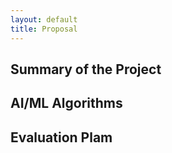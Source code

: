 ```yaml
---
layout: default
title: Proposal
---
```


## Summary of the Project


## AI/ML Algorithms


## Evaluation Plam
